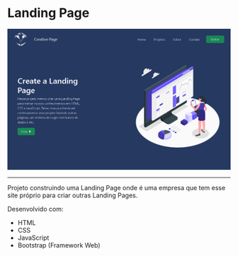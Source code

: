# Landing Page

![landing-page](assets/img/landing-Page.png)

----

Projeto construindo uma Landing Page onde é uma empresa que tem esse site próprio para criar outras Landing Pages. 

Desenvolvido com: 

- HTML
- CSS
- JavaScript
- Bootstrap (Framework Web)